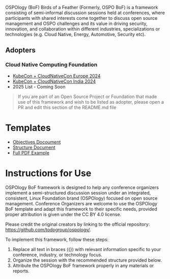 

OSPOlogy (BoF) Birds of a Feather (Formerly, OSPO BoF) is a framework consisting of semi-informal discussion sessions held at conferences, where participants with shared interests come together to discuss open source management and OSPO
challenges and its value in driving security, innovation, and collaboration within different industries, specializations or technologies (e.g. Cloud Native, Energy, Automotive, Security etc).


## Adopters

### Cloud Native Computing Foundation
- [KubeCon + CloudNativeCon Europe 2024](https://kccnceu2024.sched.com/event/1a9q9/ospo-bof-happy-hour)
- [KubeCon + CloudNativeCon India 2024](https://events.linuxfoundation.org/kubecon-cloudnativecon-india/program/experiences/#open-source-program-office-bof)
- 2025 List - Coming Soon

> If you are part of an Open Source Project or Foundation that made use of this framework and wish to be listed as adopter, please open a PR and edit this section of the README.md file

# Templates

- [Objectives Docoument]()
- [Structure Document]()
- [Full PDF Example]()

# Instructions for Use

OSPOlogy BoF framework is designed to help any conference organizers implement a semi-structured discussion session under an integrated, consistent, Linux Foundation brand (OSPOlogy) focused on open source management.
Conference Organizers are welcome to use the OSPOlogy BoF template and adapt this framework to their specific needs, provided proper attribution is given under the CC BY 4.0 license.

Please credit the original creators by linking to the official repository: https://github.com/todogroup/ospology/.

To implement this framework, follow these steps:
1.	Replace all text in braces ({}) with relevant information specific to your conference, industry, or technology focus.
2.	Organize the session with the recommended structure provided below.
3.	Attribute the OSPOlogy BoF framework properly in any materials or reports.
